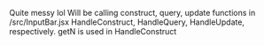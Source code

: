 Quite messy lol
Will be calling construct, query, update functions in /src/InputBar.jsx HandleConstruct, HandleQuery, HandleUpdate, respectively.
getN is used in HandleConstruct
